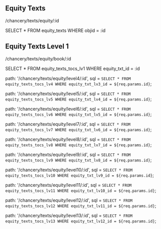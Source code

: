 ## Equity Texts
/chancery/texts/equity/:id

SELECT * FROM equity_texts WHERE objid = :id

## Equity Texts Level 1
/chancery/texts/equity/book/:id

SELECT * FROM equity_texts_tocs_lv1 WHERE equity_txt_id = :id



path: '/chancery/texts/equity/level4/:id',
sql = `SELECT * FROM equity_texts_tocs_lv4 WHERE equity_txt_lv3_id = ${req.params.id}`;

path: '/chancery/texts/equity/level5/:id',
sql = `SELECT * FROM equity_texts_tocs_lv5 WHERE equity_txt_lv4_id = ${req.params.id}`;

path: '/chancery/texts/equity/level6/:id',
sql = `SELECT * FROM equity_texts_tocs_lv6 WHERE equity_txt_lv5_id = ${req.params.id}`;

path: '/chancery/texts/equity/level7/:id',
sql = `SELECT * FROM equity_texts_tocs_lv7 WHERE equity_txt_lv6_id = ${req.params.id}`;

path: '/chancery/texts/equity/level8/:id',
sql = `SELECT * FROM equity_texts_tocs_lv8 WHERE equity_txt_lv7_id = ${req.params.id}`;

path: '/chancery/texts/equity/level9/:id',
sql = `SELECT * FROM equity_texts_tocs_lv9 WHERE equity_txt_lv8_id = ${req.params.id}`;

path: '/chancery/texts/equity/level10/:id',
sql = `SELECT * FROM equity_texts_tocs_lv10 WHERE equity_txt_lv9_id = ${req.params.id}`;

path: '/chancery/texts/equity/level11/:id',
sql = `SELECT * FROM equity_texts_tocs_lv11 WHERE equity_txt_lv10_id = ${req.params.id}`;

path: '/chancery/texts/equity/level12/:id',
sql = `SELECT * FROM equity_texts_tocs_lv12 WHERE equity_txt_lv11_id = ${req.params.id}`;

path: '/chancery/texts/equity/level13/:id',
sql = `SELECT * FROM equity_texts_tocs_lv13 WHERE equity_txt_lv12_id = ${req.params.id}`;























